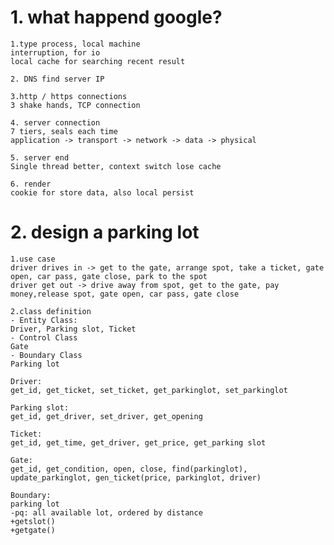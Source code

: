 # 1. what happend google?  
    
    1.type process, local machine
    interruption, for io
    local cache for searching recent result
    
    2. DNS find server IP
    
    3.http / https connections
    3 shake hands, TCP connection
    
    4. server connection
    7 tiers, seals each time
    application -> transport -> network -> data -> physical
    
    5. server end
    Single thread better, context switch lose cache
    
    6. render
    cookie for store data, also local persist
    
  
# 2. design a parking lot

    1.use case
    driver drives in -> get to the gate, arrange spot, take a ticket, gate open, car pass, gate close, park to the spot
    driver get out -> drive away from spot, get to the gate, pay money,release spot, gate open, car pass, gate close
    
    2.class definition
    - Entity Class:
    Driver, Parking slot, Ticket
    - Control Class
    Gate
    - Boundary Class
    Parking lot
    
    Driver:
    get_id, get_ticket, set_ticket, get_parkinglot, set_parkinglot
    
    Parking slot:
    get_id, get_driver, set_driver, get_opening
    
    Ticket:
    get_id, get_time, get_driver, get_price, get_parking slot
    
    Gate:
    get_id, get_condition, open, close, find(parkinglot), update_parkinglot, gen_ticket(price, parkinglot, driver)
    
    Boundary:
    parking lot
    -pq: all available lot, ordered by distance
    +getslot()
    +getgate()
    
